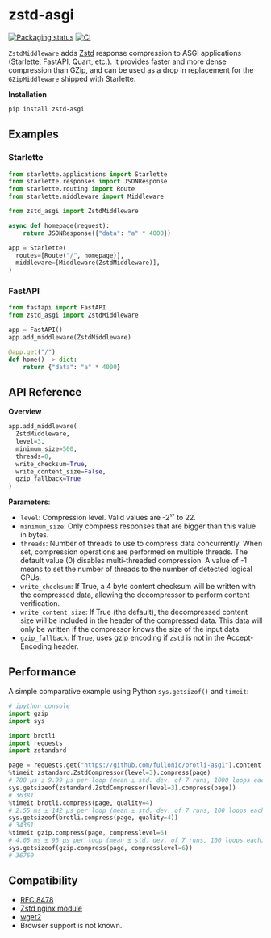 # zstd-asgi

[![Packaging status](https://img.shields.io/pypi/v/zstd-asgi?color=%2334D058&label=pypi%20package)](https://pypi.org/project/zstd-asgi)
[![CI](https://github.com/tuffnatty/zstd-asgi/workflows/Tests/badge.svg)](https://github.com/tuffnatty/zstd-asgi/actions?query=workflow%3ATests)



`ZstdMiddleware` adds [Zstd](https://github.com/facebook/zstd) response compression to ASGI applications (Starlette, FastAPI, Quart, etc.). It provides faster and more dense compression than GZip, and can be used as a drop in replacement for the `GZipMiddleware` shipped with Starlette.

**Installation**

```bash
pip install zstd-asgi
```

## Examples

### Starlette

```python
from starlette.applications import Starlette
from starlette.responses import JSONResponse
from starlette.routing import Route
from starlette.middleware import Middleware

from zstd_asgi import ZstdMiddleware

async def homepage(request):
    return JSONResponse({"data": "a" * 4000})

app = Starlette(
  routes=[Route("/", homepage)],
  middleware=[Middleware(ZstdMiddleware)],
)
```

### FastAPI

```python
from fastapi import FastAPI
from zstd_asgi import ZstdMiddleware

app = FastAPI()
app.add_middleware(ZstdMiddleware)

@app.get("/")
def home() -> dict:
    return {"data": "a" * 4000}
```

## API Reference

**Overview**

```python
app.add_middleware(
  ZstdMiddleware,
  level=3,
  minimum_size=500,
  threads=0,
  write_checksum=True,
  write_content_size=False,
  gzip_fallback=True
)
```

**Parameters**:

- `level`: Compression level. Valid values are -2¹⁷ to 22.
- `minimum_size`: Only compress responses that are bigger than this value in bytes.
- `threads`: Number of threads to use to compress data concurrently. When set, compression operations are performed on multiple threads. The default value (0) disables multi-threaded compression. A value of -1 means to set the number of threads to the number of detected logical CPUs.
- `write_checksum`: If True, a 4 byte content checksum will be written with the compressed data, allowing the decompressor to perform content verification.
- `write_content_size`: If True (the default), the decompressed content size will be included in the header of the compressed data. This data will only be written if the compressor knows the size of the input data.
- `gzip_fallback`: If `True`, uses gzip encoding if `zstd` is not in the Accept-Encoding header.

## Performance

A simple comparative example using Python `sys.getsizof()` and `timeit`:

```python
# ipython console
import gzip
import sys

import brotli
import requests
import zstandard

page = requests.get("https://github.com/fullonic/brotli-asgi").content
%timeit zstandard.ZstdCompressor(level=3).compress(page)
# 788 µs ± 9.99 µs per loop (mean ± std. dev. of 7 runs, 1000 loops each)
sys.getsizeof(zstandard.ZstdCompressor(level=3).compress(page))
# 36381
%timeit brotli.compress(page, quality=4)
# 2.55 ms ± 142 µs per loop (mean ± std. dev. of 7 runs, 100 loops each)
sys.getsizeof(brotli.compress(page, quality=4))
# 34361
%timeit gzip.compress(page, compresslevel=6)
# 4.05 ms ± 95 µs per loop (mean ± std. dev. of 7 runs, 100 loops each)
sys.getsizeof(gzip.compress(page, compresslevel=6))
# 36760
```

## Compatibility

- [RFC 8478](https://tools.ietf.org/search/rfc8478)
- [Zstd nginx module](https://github.com/tokers/zstd-nginx-module)
- [wget2](https://gitlab.com/gnuwget/wget2)
- Browser support is not known.
